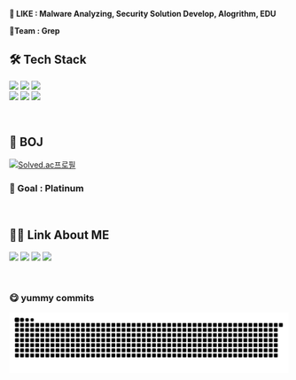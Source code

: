 **📌 LIKE : Malware Analyzing, Security Solution Develop, Alogrithm, EDU**

**📌Team : Grep**


## 🛠️ Tech Stack

<!--
<img src="https://img.shields.io/badge/[쓰고 싶은 텍스트]-[컬러 코드]?style=flat-square&logo=[브랜드 이름]&logoColor=white"/></a>
<img src="https://img.shields.io/badge/VirusTotal-394EFF?style=flat-square&logo=VirusTotal&logoColor=white"/></a>
-->
<img src="https://img.shields.io/badge/Python-3776AB?style=flat-square&logo=Python&logoColor=white"/></a>
<img src="https://img.shields.io/badge/C-A8B9CC?style=flat-square&logo=C&logoColor=white"/></a>
<img src="https://img.shields.io/badge/C++-00599C?style=flat-square&logo=C%2B%2B&logoColor=white"/></a>
<br>
<img src="https://img.shields.io/badge/MySQL-4479A1?style=flat-square&logo=MySQL&logoColor=white"/></a>
<img src="https://img.shields.io/badge/Visual_Studio_Code-007ACC?style=flat-square&logo=Visual Studio Code&logoColor=white"/></a>
<img src="https://img.shields.io/badge/Xcode-147EFB?style=flat-square&logo=Xcode&logoColor=white"/></a>

<br>


## 🙂 BOJ
[![Solved.ac프로필](http://mazassumnida.wtf/api/v2/generate_badge?boj=shineild71)](https://solved.ac/shineild71)
### 🚩 Goal : Platinum

<br>


## 👨‍💻 Link About ME

<a href="https://www.notion.so/eild/Kang-shin-il-5e21cd5adee540bab02a15a95da55524" target="_blank"><img src="https://img.shields.io/badge/Portfolio-000000?style=flat-square&logo=Notion&logoColor=white"/></a>
<a href="https://shineild-security.tistory.com" target="_blank"><img src="https://img.shields.io/badge/Blog-000000?style=flat-square&logo=Bloglovin&logoColor=white"/></a>
<img src="https://img.shields.io/badge/shin.eild71@gmail.cocm-EA4335?style=flat-square&logo=Gmail&logoColor=white"/></a>
<a href="https://www.facebook.com/profile.php?id=100023346488534" target="_blank"><img src="https://img.shields.io/badge/Facebook-1877F2?style=flat-square&logo=Facebook&logoColor=white"/></a>

<br>


### 😋 yummy commits
![snake gif](https://github.com/shineild/shineild/blob/output/github-contribution-grid-snake.svg)
